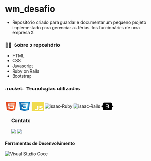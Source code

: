 # wm_desafio

- Repositório criado para guardar e documentar um pequeno projeto implementado para gerenciar as férias dos funcionários de uma empresa X

<h3> 👨‍💼 &nbsp;Sobre o repositório </h3>



- HTML
- CSS
- Javascript
- Ruby on Rails
- Bootstrap 

<h3> :rocket: &nbsp;Tecnologias utilizadas </h3>

<div style="display: inline_block"><br>
 
  <img align="center" alt="isaac-HTML" height="30" width="40" src="https://raw.githubusercontent.com/devicons/devicon/master/icons/html5/html5-original.svg">  
  <img align="center" alt="isaac-CSS" height="30" width="40" src="https://raw.githubusercontent.com/devicons/devicon/master/icons/css3/css3-original.svg">
  <img align="center" alt="isaac-Js" height="30" width="40" src="https://raw.githubusercontent.com/devicons/devicon/master/icons/javascript/javascript-plain.svg">
  <img align="center" alt="isaac-Ruby" height="30" width="40" src="https://cdn.jsdelivr.net/gh/devicons/devicon/icons/ruby/ruby-original.svg" >
  <img align="center" alt="isaac-Rails" height="30" width="40" src="https://cdn.jsdelivr.net/gh/devicons/devicon/icons/rails/rails-plain.svg" >
  <img align="center" alt="isaac-bootstrap" height="30" width="40" src="https://github.com/devicons/devicon/blob/master/icons/bootstrap/bootstrap-plain.svg" >
 
</div>

<div style=" margin: 20px;">  
 <h3> Contato </h3>
  <a href = "mailto:isaac.brigido@gmail.com"><img src="https://img.shields.io/badge/-Gmail-%23333?style=for-the-badge&logo=gmail&logoColor=white" target="_blank"></a>
  <a href="https://www.linkedin.com/in/isaac-br%C3%ADgido-rodrigues-dos-santos-6244312a/" target="_blank"><img src="https://img.shields.io/badge/-LinkedIn-%230077B5?style=for-the-badge&logo=linkedin&logoColor=white" target="_blank"></a> 
</div>
  
<h4> Ferramentas de Desenvolvimento </h4>

  ![Visual Studio Code](https://img.shields.io/badge/-Visual%20Studio%20Code-333333?style=flat&logo=visual-studio-code&logoColor=007ACC)

<br/>
